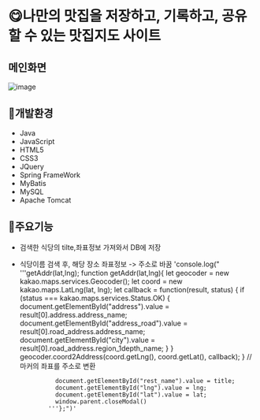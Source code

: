 # 😋나만의 맛집을 저장하고, 기록하고, 공유할 수 있는 맛집지도 사이트
## 메인화면
![image](https://github.com/ydzero0512/Mukkit/assets/129407050/98163c4f-4244-4689-a54e-44400e9501f6)
## 🔨개발환경
* Java
* JavaScript
* HTML5
* CSS3
* JQuery
* Spring FrameWork
* MyBatis
* MySQL
* Apache Tomcat
## 📃주요기능
* 검색한 식당의 tilte,좌표정보 가져와서 DB에 저장
* 식당이름 검색 후, 해당 장소 좌표정보 -> 주소로 바꿈
'console.log(" '''getAddr(lat,lng);
            	function getAddr(lat,lng){
            	    let geocoder = new kakao.maps.services.Geocoder();
            	    let coord = new kakao.maps.LatLng(lat, lng);
            	    let callback = function(result, status) {
            	        if (status === kakao.maps.services.Status.OK) {
            	        	document.getElementById("address").value = result[0].address.address_name;
            	        	document.getElementById("address_road").value = result[0].road_address.address_name;
            	        	document.getElementById("city").value = result[0].road_address.region_1depth_name;
            	        }
            	    }
            	    geocoder.coord2Address(coord.getLng(), coord.getLat(), callback);
            	} 
            	//마커의 좌표를 주소로 변환
            	
            	document.getElementById("rest_name").value = title;
            	document.getElementById("lng").value = lng;
            	document.getElementById("lat").value = lat;
            	window.parent.closeModal()
              '''};")'

  
